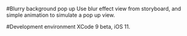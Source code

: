 #Blurry background pop up
Use blur effect view from storyboard, and simple animation to simulate a pop up view.

#Development environment
XCode 9 beta, iOS 11.
